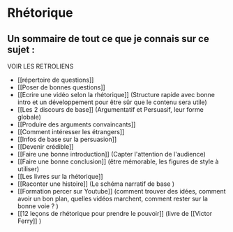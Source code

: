 # Rhétorique 
## Un sommaire de tout ce que je connais sur ce sujet :
VOIR LES RETROLIENS

* [[répertoire de questions]]
* [[Poser de bonnes questions]]
* [[Ecrire une vidéo selon la rhétorique]] (Structure rapide avec bonne intro et un développement pour être sûr que le contenu sera utile)
* [[Les 2 discours de base]] (Argumentatif et Persuasif, leur forme globale)
* [[Produire des arguments convaincants]]
* [[Comment intéresser les étrangers]]
* [[Infos de base sur la persuasion]]
* [[Devenir crédible]]
* [[Faire une bonne introduction]] (Capter l'attention de l'audience)
* [[Faire une bonne conclusion]] (être mémorable, les figures de style à utiliser)
* [[Les livres sur la rhétorique]]
* [[Raconter une histoire]] (Le schéma narratif de base )
* [[Formation percer sur Youtube]] (comment trouver des idées, comment avoir un bon plan, quelles vidéos marchent, comment rester sur la bonne voie ? )
* [[12 leçons de rhétorique pour prendre le pouvoir]] (livre de [[Victor Ferry]] )


